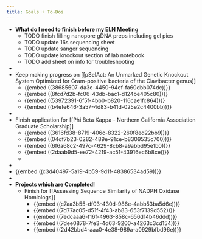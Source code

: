 ```yaml
---
title: Goals + To-Dos
---
```


- **What do I need to finish before my ELN Meeting**
	- TODO finish filling nanopore gDNA preps including gel pics
	- TODO update 16s sequencing sheet
	- TODO update sanger sequencing
	- TODO update knockout section of lab notebook
	- TODO add sheet on info for troubleshooting
-
- Keep making progress on [[pSelAct: An Unmarked Genetic Knockout System Optimized for Gram-positive bacteria of the Clavibacter genus]]
	- {{embed  ((38685607-da3c-4450-94ef-fa60dbb074dc))}}
	- {{embed  ((8fcd7d2b-fc06-43db-bac1-d124be405c80))}}
	- {{embed  ((53972391-6f5f-4bb0-b820-116cae1fc864))}}
	- {{embed  ((b4efe646-3a57-4d83-b41d-025e2c4400bb))}}
-
- Finish application for [[Phi Beta Kappa - Northern California Association Graduate Scholarship]]
	- {{embed  ((3616fd38-8719-406c-8322-260f8ed22bb9))}}
	- {{embed  ((04df7b23-0282-489e-91ce-b8309535c700))}}
	- {{embed  ((6f6a68c2-497c-4629-8cb8-a9abbd95e1b0))}}
	- {{embed  ((2daab9d5-ee72-4219-ac51-43916ec6b8ce))}}
	-
-
- {{embed  ((c3d40497-5a19-4b59-9d1f-48386534ad59))}}
-
- **Projects which are Completed!**
	- Finish for [[Assessing Sequence Similarity of NADPH Oxidase Homlologs]]
		- {{embed  ((c7aa3b55-df03-430d-986e-4abb53ba5d6e))}}
		- {{embed  ((7d77ac05-d51f-4f43-ab83-653f7139d552))}}
		- {{embed  ((7edcaaa6-f16f-4963-858c-656d14b46ddd))}}
		- {{embed  ((7dee0878-7fe3-4d63-9200-a4263c3cd154))}}
		- {{embed  ((2d42bbd4-aaa0-4e38-989a-a0929bfbd96e))}}